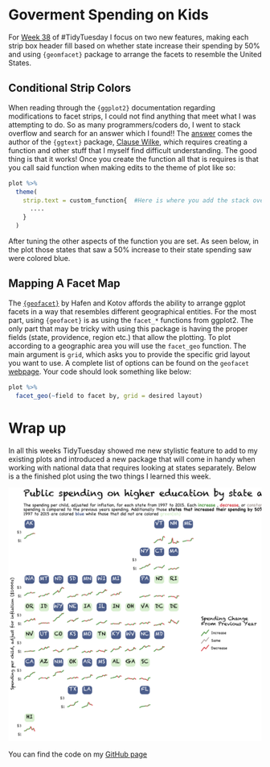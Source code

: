 Goverment Spending on Kids
==========================

For [Week
38](https://github.com/rfordatascience/tidytuesday/blob/master/data/2020/2020-09-15/readme.md)
of \#TidyTuesday I focus on two new features, making each strip box
header fill based on whether state increase their spending by 50% and
using `{geomfacet}` package to arrange the facets to resemble the United
States.

Conditional Strip Colors
------------------------

When reading through the `{ggplot2}` documentation regarding
modifications to facet strips, I could not find anything that meet what
I was attempting to do. So as many programmers/coders do, I went to
stack overflow and search for an answer which I found!! The
[answer](https://stackoverflow.com/questions/60332202/conditionally-fill-ggtext-text-boxes-in-facet-wrap/60345086#60345086%3E)
comes the author of the `{ggtext}` package, [Clause
Wilke](https://stackoverflow.com/users/4975218/claus-wilke), which
requires creating a function and other stuff that I myself find
difficult understanding. The good thing is that it works! Once you
create the function all that is requires is that you call said function
when making edits to the theme of plot like so:

``` r
plot %>% 
  theme(
    strip.text = custom_function{  #Here is where you add the stack overflow function
      ....
    }
  )
```

After tuning the other aspects of the function you are set. As seen
below, in the plot those states that saw a 50% increase to their state
spending saw were colored blue.

Mapping A Facet Map
-------------------

The [`{geofacet}`](https://hafen.github.io/geofacet/) by Hafen and Kotov
affords the ability to arrange ggplot facets in a way that resembles
different geographical entities. For the most part, using `{geofacet}`
is as using the `facet_*` functions from ggplot2. The only part that may
be tricky with using this package is having the proper fields (state,
providence, region etc.) that allow the plotting. To plot according to a
geographic area you will use the `facet_geo` function. The main argument
is `grid`, which asks you to provide the specific grid layout you want
to use. A complete list of options can be found on the `geofacet`
[webpage](https://hafen.github.io/geofacet/reference/index.html). Your
code should look something like below:

``` r
plot %>% 
  facet_geo(~field to facet by, grid = desired layout)
```

Wrap up
=======

In all this weeks TidyTuesday showed me new stylistic feature to add to
my existing plots and introduced a new package that will come in handy
when working with national data that requires looking at states
separately. Below is a the finished plot using the two things I learned
this week.

![](higherEd_spending.png "Goverment Spending on Kids")

You can find the code on my [GitHub
page](https://github.com/Edgar-Zamora/My-Work/blob/master/%23TidyTuesday/Gov%20Spending%20on%20Kids/gov_spending_on_kids.R)
